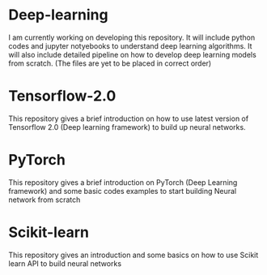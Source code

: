 # Deep-learning
I am currently working on developing this repository. It will include python codes and jupyter notyebooks to understand deep learning algorithms. It will also include detailed pipeline on how to develop deep learning models from scratch. 
(The files are yet to be placed in correct order)

# Tensorflow-2.0
This repository gives a brief introduction on how to use latest version of Tensorflow 2.0 (Deep learning framework) to build up neural networks.

# PyTorch
This repository gives a brief introduction on PyTorch (Deep Learning framework) and some basic codes examples to start building Neural network from scratch

# Scikit-learn
This repository gives an introduction and some basics on how to use Scikit learn API to build neural networks

